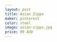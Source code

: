 ```yaml
---
layout: post
title: Asian Zippo 
maker: pinterest 
color: steel
image: asian-zippo.jpg
price: 99 AUD
---
```

